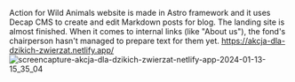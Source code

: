 Action for Wild Animals website is made in Astro framework and it uses Decap CMS to create and edit Markdown posts for blog. The landing site is almost finished. When it comes to internal links (like "About us"), the fond's chairperson hasn't managed to prepare text for them yet.
https://akcja-dla-dzikich-zwierzat.netlify.app/
![screencapture-akcja-dla-dzikich-zwierzat-netlify-app-2024-01-13-15_35_04](https://github.com/PolishCrow23/akcja-dla-dzikich-zwierzat/assets/139121607/c4f6088b-824a-4a0e-976f-f01a8dd00a6d)

